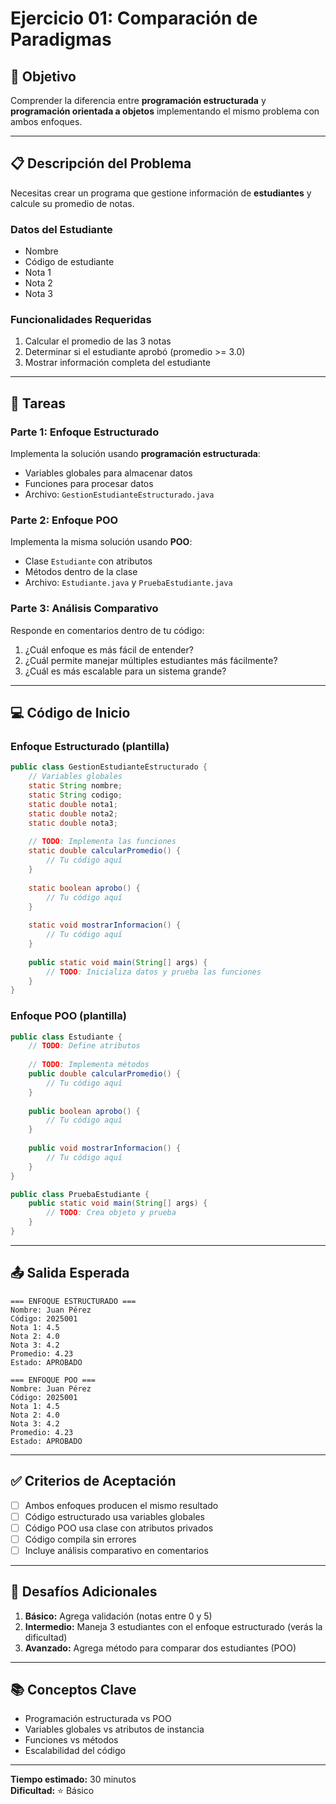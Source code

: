 # Ejercicio 01: Comparación de Paradigmas

## 🎯 Objetivo

Comprender la diferencia entre **programación estructurada** y **programación orientada a objetos** implementando el mismo problema con ambos enfoques.

---

## 📋 Descripción del Problema

Necesitas crear un programa que gestione información de **estudiantes** y calcule su promedio de notas.

### Datos del Estudiante

- Nombre
- Código de estudiante
- Nota 1
- Nota 2
- Nota 3

### Funcionalidades Requeridas

1. Calcular el promedio de las 3 notas
2. Determinar si el estudiante aprobó (promedio >= 3.0)
3. Mostrar información completa del estudiante

---

## 🔧 Tareas

### Parte 1: Enfoque Estructurado

Implementa la solución usando **programación estructurada**:
- Variables globales para almacenar datos
- Funciones para procesar datos
- Archivo: `GestionEstudianteEstructurado.java`

### Parte 2: Enfoque POO

Implementa la misma solución usando **POO**:
- Clase `Estudiante` con atributos
- Métodos dentro de la clase
- Archivo: `Estudiante.java` y `PruebaEstudiante.java`

### Parte 3: Análisis Comparativo

Responde en comentarios dentro de tu código:
1. ¿Cuál enfoque es más fácil de entender?
2. ¿Cuál permite manejar múltiples estudiantes más fácilmente?
3. ¿Cuál es más escalable para un sistema grande?

---

## 💻 Código de Inicio

### Enfoque Estructurado (plantilla)

```java
public class GestionEstudianteEstructurado {
    // Variables globales
    static String nombre;
    static String codigo;
    static double nota1;
    static double nota2;
    static double nota3;
    
    // TODO: Implementa las funciones
    static double calcularPromedio() {
        // Tu código aquí
    }
    
    static boolean aprobo() {
        // Tu código aquí
    }
    
    static void mostrarInformacion() {
        // Tu código aquí
    }
    
    public static void main(String[] args) {
        // TODO: Inicializa datos y prueba las funciones
    }
}
```

### Enfoque POO (plantilla)

```java
public class Estudiante {
    // TODO: Define atributos
    
    // TODO: Implementa métodos
    public double calcularPromedio() {
        // Tu código aquí
    }
    
    public boolean aprobo() {
        // Tu código aquí
    }
    
    public void mostrarInformacion() {
        // Tu código aquí
    }
}

public class PruebaEstudiante {
    public static void main(String[] args) {
        // TODO: Crea objeto y prueba
    }
}
```

---

## 📤 Salida Esperada

```
=== ENFOQUE ESTRUCTURADO ===
Nombre: Juan Pérez
Código: 2025001
Nota 1: 4.5
Nota 2: 4.0
Nota 3: 4.2
Promedio: 4.23
Estado: APROBADO

=== ENFOQUE POO ===
Nombre: Juan Pérez
Código: 2025001
Nota 1: 4.5
Nota 2: 4.0
Nota 3: 4.2
Promedio: 4.23
Estado: APROBADO
```

---

## ✅ Criterios de Aceptación

- [ ] Ambos enfoques producen el mismo resultado
- [ ] Código estructurado usa variables globales
- [ ] Código POO usa clase con atributos privados
- [ ] Código compila sin errores
- [ ] Incluye análisis comparativo en comentarios

---

## 🚀 Desafíos Adicionales

1. **Básico:** Agrega validación (notas entre 0 y 5)
2. **Intermedio:** Maneja 3 estudiantes con el enfoque estructurado (verás la dificultad)
3. **Avanzado:** Agrega método para comparar dos estudiantes (POO)

---

## 📚 Conceptos Clave

- Programación estructurada vs POO
- Variables globales vs atributos de instancia
- Funciones vs métodos
- Escalabilidad del código

---

**Tiempo estimado:** 30 minutos  
**Dificultad:** ⭐ Básico
